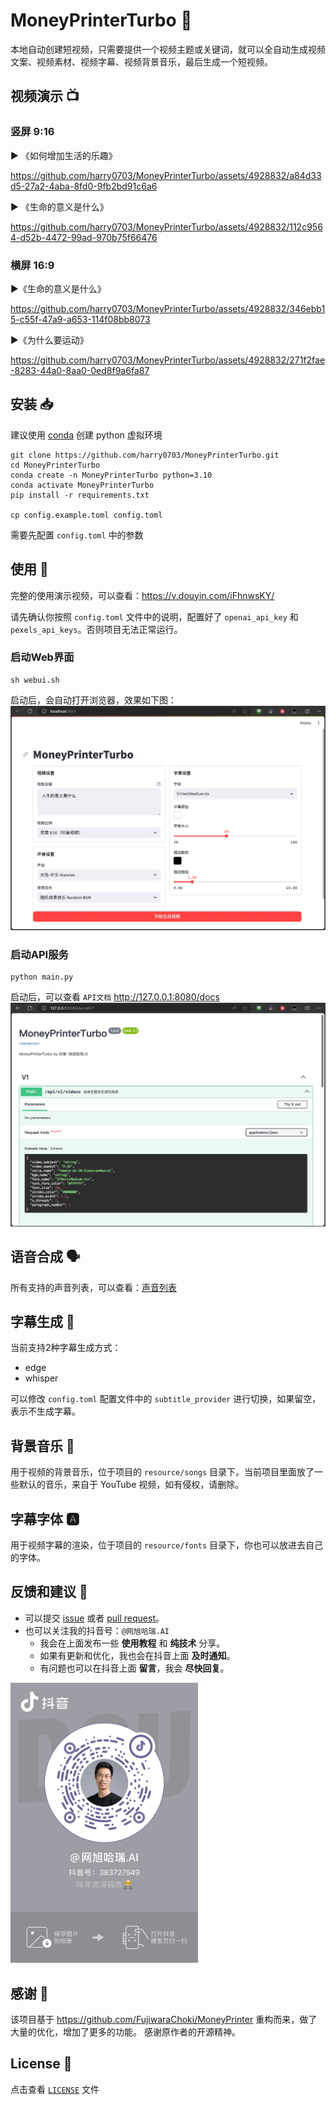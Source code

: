 # MoneyPrinterTurbo 💸

本地自动创建短视频，只需要提供一个视频主题或关键词，就可以全自动生成视频文案、视频素材、视频字幕、视频背景音乐，最后生成一个短视频。

## 视频演示 📺

### 竖屏 9:16

▶️ 《如何增加生活的乐趣》

https://github.com/harry0703/MoneyPrinterTurbo/assets/4928832/a84d33d5-27a2-4aba-8fd0-9fb2bd91c6a6

▶️ 《生命的意义是什么》

https://github.com/harry0703/MoneyPrinterTurbo/assets/4928832/112c9564-d52b-4472-99ad-970b75f66476

### 横屏 16:9

▶️《生命的意义是什么》

https://github.com/harry0703/MoneyPrinterTurbo/assets/4928832/346ebb15-c55f-47a9-a653-114f08bb8073

▶️《为什么要运动》

https://github.com/harry0703/MoneyPrinterTurbo/assets/4928832/271f2fae-8283-44a0-8aa0-0ed8f9a6fa87


## 安装 📥

建议使用 [conda](https://conda.io/projects/conda/en/latest/user-guide/install/index.html) 创建 python 虚拟环境

```shell
git clone https://github.com/harry0703/MoneyPrinterTurbo.git
cd MoneyPrinterTurbo
conda create -n MoneyPrinterTurbo python=3.10
conda activate MoneyPrinterTurbo
pip install -r requirements.txt

cp config.example.toml config.toml
```

需要先配置 `config.toml` 中的参数

## 使用 🚀

完整的使用演示视频，可以查看：https://v.douyin.com/iFhnwsKY/

请先确认你按照 `config.toml` 文件中的说明，配置好了 `openai_api_key` 和 `pexels_api_keys`。否则项目无法正常运行。

### 启动Web界面

```shell
sh webui.sh
```

启动后，会自动打开浏览器，效果如下图：
![](docs/webui.jpg)

### 启动API服务

```shell
python main.py
```

启动后，可以查看 `API文档` http://127.0.0.1:8080/docs
![](docs/api.jpg)

## 语音合成 🗣

所有支持的声音列表，可以查看：[声音列表](./docs/voice-list.txt)

## 字幕生成 📜

当前支持2种字幕生成方式：

- edge
- whisper

可以修改 `config.toml` 配置文件中的 `subtitle_provider` 进行切换，如果留空，表示不生成字幕。

## 背景音乐 🎵

用于视频的背景音乐，位于项目的 `resource/songs` 目录下。当前项目里面放了一些默认的音乐，来自于 YouTube 视频，如有侵权，请删除。

## 字幕字体 🅰

用于视频字幕的渲染，位于项目的 `resource/fonts` 目录下，你也可以放进去自己的字体。

## 反馈和建议 📢

- 可以提交 [issue](https://github.com/harry0703/MoneyPrinterTurbo/issues) 或者 [pull request](https://github.com/harry0703/MoneyPrinterTurbo/pulls)。
- 也可以关注我的抖音号：`@网旭哈瑞.AI`
    - 我会在上面发布一些 **使用教程** 和 **纯技术** 分享。
    - 如果有更新和优化，我也会在抖音上面 **及时通知**。
    - 有问题也可以在抖音上面 **留言**，我会 **尽快回复**。

<img src="docs/douyin.jpg" width="300">

## 感谢 🙏

该项目基于 https://github.com/FujiwaraChoki/MoneyPrinter 重构而来，做了大量的优化，增加了更多的功能。
感谢原作者的开源精神。

## License 📝

点击查看 [`LICENSE`](LICENSE) 文件

